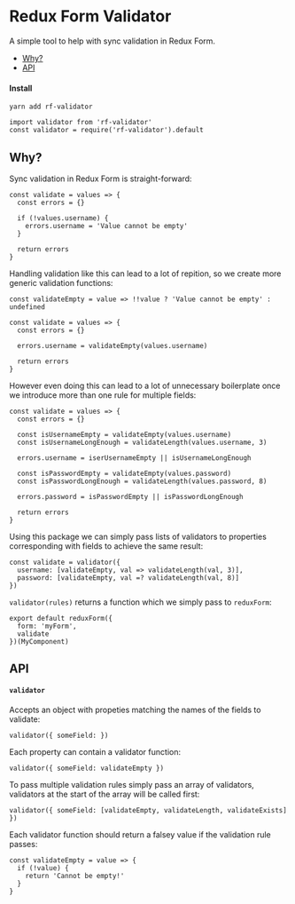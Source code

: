 # Redux Form Validator

A simple tool to help with sync validation in Redux Form.

* [Why?](#why)
* [API](#api)

#### Install
```
yarn add rf-validator
```

```
import validator from 'rf-validator'
const validator = require('rf-validator').default
```

## Why?

Sync validation in Redux Form is straight-forward:
```
const validate = values => {
  const errors = {}

  if (!values.username) {
    errors.username = 'Value cannot be empty'
  }

  return errors
}
```

Handling validation like this can lead to a lot of repition, so we create more generic validation functions:
```
const validateEmpty = value => !!value ? 'Value cannot be empty' : undefined

const validate = values => {
  const errors = {}

  errors.username = validateEmpty(values.username)

  return errors
}
```

However even doing this can lead to a lot of unnecessary boilerplate once we introduce more than one rule for multiple fields:
```
const validate = values => {
  const errors = {}
  
  const isUsernameEmpty = validateEmpty(values.username)
  const isUsernameLongEnough = validateLength(values.username, 3)

  errors.username = iserUsernameEmpty || isUsernameLongEnough

  const isPasswordEmpty = validateEmpty(values.password)
  const isPasswordLongEnough = validateLength(values.password, 8)

  errors.password = isPasswordEmpty || isPasswordLongEnough

  return errors
}
```

Using this package we can simply pass lists of validators to properties corresponding with fields to achieve the same result:
```
const validate = validator({
  username: [validateEmpty, val => validateLength(val, 3)],
  password: [validateEmpty, val =? validateLength(val, 8)]
})
```

`validator(rules)` returns a function which we simply pass to `reduxForm`:
```
export default reduxForm({
  form: 'myForm',
  validate
})(MyComponent)
```

## API

#### `validator`

Accepts an object with propeties matching the names of the fields to validate:
```
validator({ someField: })
```

Each property can contain a validator function:
```
validator({ someField: validateEmpty })
```

To pass multiple validation rules simply pass an array of validators, validators at the start of the array will be called first:
```
validator({ someField: [validateEmpty, validateLength, validateExists] })
```

Each validator function should return a falsey value if the validation rule passes:
```
const validateEmpty = value => {
  if (!value) {
    return 'Cannot be empty!'
  }
}
```
